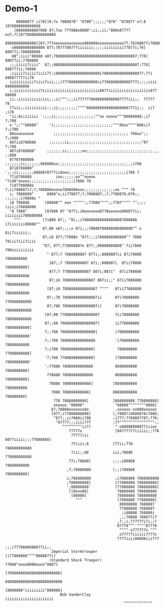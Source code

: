 # Demo-1

                         
         88888877 ii78[]8;7o 7888878^ ^8788^;;;;;;^878^ ^878877 o7;8 ]878888888888888
        [88888888887888 87;7oo 777888o8888^;ii;;ii;^888o87777 oo7;7[]8778888888888888
        88888888888888[]87;777oooooooooooooo888888oooooooooooo77;78]88877i78888888888
       o88888888888888 877;7877788777iiiiiii;;;;;iiiiiiiii77877i;78] 88877i;788888888
       88^;iiii^88888 o87;78888888888888888888888888888888888887;778] 88877ii;7788888
      ;;;iiiii7iiii^  87;;888888888888888888888888888888888888887;778] 888777ii;78888
      ;iiiii7iiiii7iiii77;i88888888888888888888i7888888888888888877;77i 888877777ii78
      iiiiiiiiiii7iiii7iii;;;i7778888888888888ii7788888888888777i;;;;iiii 88888888888
      i;iiiiiiiiiiii7iiiiiiiiiiiiiiiiiiiiiiiiii8877iiiiiiiiiiiiiiiiiii877   88888
      ii;;iiiiiiiiiiiiii;;;ii^^^;;;ii77777788888888888887777iii;;  77777           78
      77iii;;iiiiiiiiii;;;ii;;;;;;;;;^^^^8888888888888888888777ii;;  ii7         ;i78
      ^ii;8iiiiiiii ';;;;ii;;;;;;;;;;;;;;;;;;^^oo ooooo^^^88888888;;i7          7;788
      o ^;;^^88888^     'i;;;;;;;;;;;;;;;;;;;;;;;;;;;^^^88oo^^^^888ii7         7;i788
      88ooooooooo         ;;;;;;;;;;;;;;;;;;;;;;;;;;;;;;;;;; 788oo^;;          7;i888
      887ii8788888      ;;;;;;;ii;;;;;;;;;;;;;;;;;;;;;;;;;;;;;;;;;^87           7;788
      887i8788888^     ;;;;;;;ii;;;;;;;oo;;;;;;;;;;;;;;;;;;;;;;;;;;;;;;,,,      ;;888
      87787888888     ;;;;;;;ii;;;;;;;888888oo;;;;;;;;;;;;;;;;;;;;;;;;;;;;;;;,,;i788
      87i8788888^       ';;;ii;;;;;;;8888878777ii8ooo;;;;;;;;;;;;;;;;;;;;;;;;;;i788 7
      77i8788888           ioo;;;;;;oo^^ooooo ^7i88^ooooo;;;;;;;;;;;;;;;;;;;;i7888 78
      7i87788888o         7;ii788887i7;7;788888ooooo7888888ooo;;;;;;;;;;;;;;oo ^^^ 78
      i; 7888888^      8888^o;ii778877;7;7888887;;7;7788878;878;;    ;;;;;;;i78888o ^
      i8 788888       [88888^^ ooo ^^^^^;;77888^^^^;;7787^^^^ ^^;;;;  iiii;i78888888
      ^8 7888^        [87888 87 ^877i;i8ooooooo8778oooooo888877ii; iiiiiiii788888888
        ^^^          [7i888 87;; ^8i;;i7888888888888888887888888   i7iiiiiii88888^^
                     87;88 o87;;;;o 87i;;;78888788888888888888^^ o 8ii7iiiiii;;
                     87;i8 877;77888o ^877;;;i7888888888888^^ 7888 78iii7iii7iiii
                     ^87; 877;778888887o 877;;88888888888^ 7ii7888 788oiiiiiiiii
                       ^ 877;7 7888888887 877i;;8888887ii 87i78888 7888888888
                        [87;;7 78888888887 87i;;888887i  87ii78888 7888888888]
                        877;7 7788888888887 887i;887i^  87ii788888 78888888888
                        87;i8 788888888888887 887ii;;^ 87ii7888888 78888888888
                       [87;i8 7888888888888887 ^^^^   87ii77888888 78888888888
                       87;;78 7888888888888887ii      87i78888888 778888888888
                       87;788 7888888888888887i]      87i78888888 788888888888
                      [87;88 778888888888888887       7ii78888888 788888888888
                      87;;88 78888888888888887]       ii778888888 78888888888]
                      7;;788 7888888888888888]        i7888888888 78888888888'
                      7;;788 7888888888888888         'i788888888 78888888888
                      7;i788 788888888888888]          788888888 77888888888]
                      '7;788 778888888888888]         [788888888 78888888888'
                      ';77888 78888888888888          8888888888 7888888888]
                       778888 78888888888888          8888888888 7888888888]
                        78888 7888888888888]         [8888888888 7888888888
                         7888 788888888888]          88888888888 788888888]
                          778 78888888888]           ]888888888 778888888]
                          oooooo ^88888^              ^88888^^^^^^^^8888]
                         87;78888ooooooo8o            ,oooooo oo888oooooo
                         [877;i77888888888]          [;78887i8888878i7888;
                          ^877;;ii7888ii788          ;i777;7788887787;778;
                           ^87777;;;iiii777          ;77^^^^^^^^^^^^^^^^;;
                              ^^^^^^^^^ii7]           ^ o88888888877iiioo
                                 77777o               [88777777iiiiii;;778
                                  77777iii            8877iiiii;;;77888888]
                                  77iiii;8           [77ii;778 788888888888
                                  7iii;;88           iii;78888 778888888888
                                 77i;78888]          ;;;;i88888 78888888888
                                ,7;78888888          [;;i788888 7888888888]
                                i;788888888           ;i7888888 7888888888
                                ;788888888]           i77888888 788888888]
                                ';88888888'           [77888888 788888888]
                                 [[8ooo88]             78888888 788888888
                                  [88888]              78888888 788888888
                                    ^^^                [7888888 77888888]
                                                        88888888 7888887
                                                        77888888 7888887
                                                         ;i88888 788888i
                                                        ,;;78888 788877i7
                                                       ,7;;i;777777i7i;;7
                                                       87778^^^ ^^^^87778
                                                        ^^^^ o777777o ^^^
                                                        o77777iiiiii7777o
                                                       7777iiii88888iii777
                                                      ;;;i7778888888877ii;;
                         Imperial Stormtrooper       [i77888888^^^^8888877i]
                        (Standard Shock Trooper)     77888^oooo8888oooo^8887]
                                                    [788888888888888888888888]
                                                    88888888888888888888888888
                                                    ]8888888^iiiiiiiii^888888]
                             Bob VanderClay           iiiiiiiiiiiiiiiiiiiiii
                                                          ^^^^^^^^^^^^^
